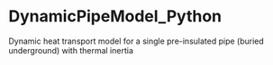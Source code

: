 # DynamicPipeModel_Python
Dynamic heat transport model for a single pre-insulated pipe (buried underground) with thermal inertia
